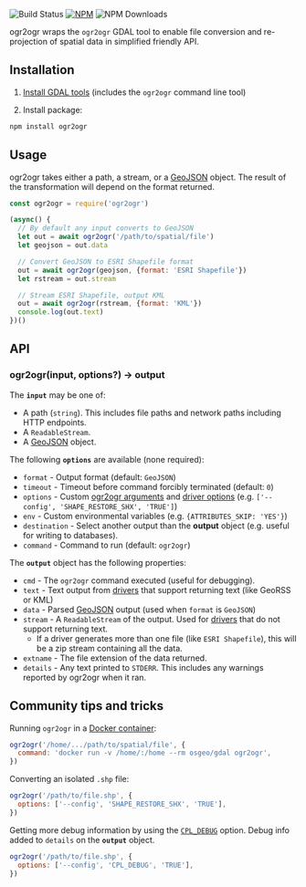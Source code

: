 ![Build Status](https://github.com/wavded/ogr2ogr/workflows/build/badge.svg?branch=master) [![NPM](https://img.shields.io/npm/v/ogr2ogr.svg)](https://npmjs.com/package/ogr2ogr) ![NPM Downloads](https://img.shields.io/npm/dt/ogr2ogr.svg)

ogr2ogr wraps the `ogr2ogr` GDAL tool to enable file conversion and re-projection of spatial data in simplified friendly API.

## Installation

1. [Install GDAL tools][1] (includes the `ogr2ogr` command line tool)

2. Install package:

```sh
npm install ogr2ogr
```

## Usage

ogr2ogr takes either a path, a stream, or a [GeoJSON][2] object. The result of the transformation will depend on the format returned.

```javascript
const ogr2ogr = require('ogr2ogr')

(async() {
  // By default any input converts to GeoJSON
  let out = await ogr2ogr('/path/to/spatial/file')
  let geojson = out.data

  // Convert GeoJSON to ESRI Shapefile format
  out = await ogr2ogr(geojson, {format: 'ESRI Shapefile'})
  let rstream = out.stream

  // Stream ESRI Shapefile, output KML
  out = await ogr2ogr(rstream, {format: 'KML'})
  console.log(out.text)
})()
```

## API

### ogr2ogr(input, options?) -> output

The **`input`** may be one of:

- A path (`string`). This includes file paths and network paths including HTTP endpoints.
- A `ReadableStream`.
- A [GeoJSON][2] object.

The following **`options`** are available (none required):

- `format` - Output format (default: `GeoJSON`)
- `timeout` - Timeout before command forcibly terminated (default: `0`)
- `options` - Custom [ogr2ogr arguments][4] and [driver options][5] (e.g. `['--config', 'SHAPE_RESTORE_SHX', 'TRUE']`)
- `env` - Custom environmental variables (e.g. `{ATTRIBUTES_SKIP: 'YES'}`)
- `destination` - Select another output than the **output** object (e.g. useful for writing to databases).
- `command` - Command to run (default: `ogr2ogr`)

The **`output`** object has the following properties:

- `cmd` - The `ogr2ogr` command executed (useful for debugging).
- `text` - Text output from [drivers][3] that support returning text (like GeoRSS or KML)
- `data` - Parsed [GeoJSON][2] output (used when `format` is `GeoJSON`)
- `stream` - A `ReadableStream` of the output. Used for [drivers][3] that do not support returning text.
  - If a driver generates more than one file (like `ESRI Shapefile`), this will be a zip stream containing all the data.
- `extname` - The file extension of the data returned.
- `details` - Any text printed to `STDERR`. This includes any warnings reported by ogr2ogr when it ran.

## Community tips and tricks

Running `ogr2ogr` in a [Docker container][6]:

```javascript
ogr2ogr('/home/.../path/to/spatial/file', {
  command: 'docker run -v /home/:/home --rm osgeo/gdal ogr2ogr',
})
```

Converting an isolated `.shp` file:

```javascript
ogr2ogr('/path/to/file.shp', {
  options: ['--config', 'SHAPE_RESTORE_SHX', 'TRUE'],
})
```

Getting more debug information by using the [`CPL_DEBUG`][7] option. Debug info added to `details` on the **`output`** object.

```javascript
ogr2ogr('/path/to/file.shp', {
  options: ['--config', 'CPL_DEBUG', 'TRUE'],
})
```

[1]: https://gdal.org/download.html
[2]: https://geojson.org
[3]: https://gdal.org/drivers/vector/index.html
[4]: https://gdal.org/programs/ogr2ogr.html
[5]: https://gdal.org/drivers/vector/csv.html#open-options
[6]: https://github.com/OSGeo/gdal/tree/master/gdal/docker
[7]: https://trac.osgeo.org/gdal/wiki/ConfigOptions#CPL_DEBUG
